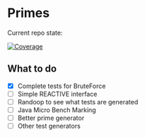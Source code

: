 Primes
======

Current repo state:

[![Coverage](.github/badges/jacoco.svg)](https://github.com/edoatley/primes/actions/workflows/build.yml)

## What to do

- [x] Complete tests for BruteForce
- [ ] Simple REACTIVE interface
- [ ] Randoop to see what tests are generated
- [ ] Java Micro Bench Marking 
- [ ] Better prime generator
- [ ] Other test generators